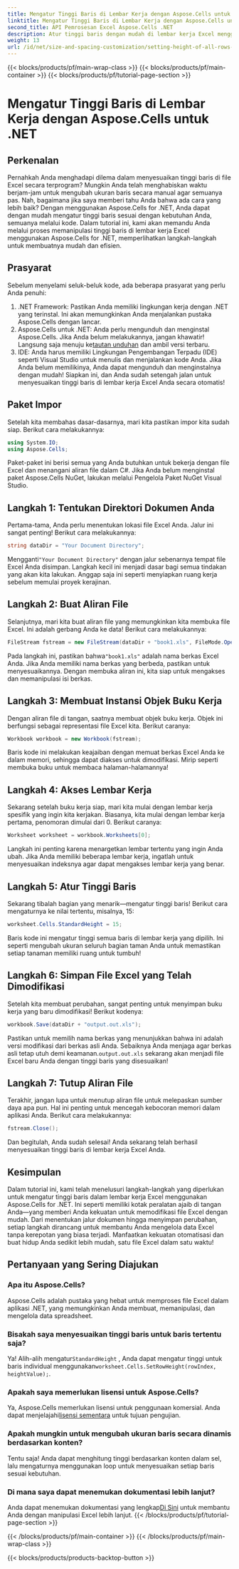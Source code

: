 ```yaml
---
title: Mengatur Tinggi Baris di Lembar Kerja dengan Aspose.Cells untuk .NET
linktitle: Mengatur Tinggi Baris di Lembar Kerja dengan Aspose.Cells untuk .NET
second_title: API Pemrosesan Excel Aspose.Cells .NET
description: Atur tinggi baris dengan mudah di lembar kerja Excel menggunakan Aspose.Cells untuk .NET. Ikuti panduan lengkap kami untuk petunjuk langkah demi langkah.
weight: 13
url: /id/net/size-and-spacing-customization/setting-height-of-all-rows-in-worksheet/
---
```


{{< blocks/products/pf/main-wrap-class >}}
{{< blocks/products/pf/main-container >}}
{{< blocks/products/pf/tutorial-page-section >}}

# Mengatur Tinggi Baris di Lembar Kerja dengan Aspose.Cells untuk .NET

## Perkenalan
Pernahkah Anda menghadapi dilema dalam menyesuaikan tinggi baris di file Excel secara terprogram? Mungkin Anda telah menghabiskan waktu berjam-jam untuk mengubah ukuran baris secara manual agar semuanya pas. Nah, bagaimana jika saya memberi tahu Anda bahwa ada cara yang lebih baik? Dengan menggunakan Aspose.Cells for .NET, Anda dapat dengan mudah mengatur tinggi baris sesuai dengan kebutuhan Anda, semuanya melalui kode. Dalam tutorial ini, kami akan memandu Anda melalui proses memanipulasi tinggi baris di lembar kerja Excel menggunakan Aspose.Cells for .NET, memperlihatkan langkah-langkah untuk membuatnya mudah dan efisien.
## Prasyarat
Sebelum menyelami seluk-beluk kode, ada beberapa prasyarat yang perlu Anda penuhi:
1. .NET Framework: Pastikan Anda memiliki lingkungan kerja dengan .NET yang terinstal. Ini akan memungkinkan Anda menjalankan pustaka Aspose.Cells dengan lancar.
2.  Aspose.Cells untuk .NET: Anda perlu mengunduh dan menginstal Aspose.Cells. Jika Anda belum melakukannya, jangan khawatir! Langsung saja menuju ke[tautan unduhan](https://releases.aspose.com/cells/net/) dan ambil versi terbaru.
3. IDE: Anda harus memiliki Lingkungan Pengembangan Terpadu (IDE) seperti Visual Studio untuk menulis dan menjalankan kode Anda. Jika Anda belum memilikinya, Anda dapat mengunduh dan menginstalnya dengan mudah!
Siapkan ini, dan Anda sudah setengah jalan untuk menyesuaikan tinggi baris di lembar kerja Excel Anda secara otomatis!
## Paket Impor
Setelah kita membahas dasar-dasarnya, mari kita pastikan impor kita sudah siap. Berikut cara melakukannya:
```csharp
using System.IO;
using Aspose.Cells;
```
Paket-paket ini berisi semua yang Anda butuhkan untuk bekerja dengan file Excel dan menangani aliran file dalam C#. Jika Anda belum menginstal paket Aspose.Cells NuGet, lakukan melalui Pengelola Paket NuGet Visual Studio.
## Langkah 1: Tentukan Direktori Dokumen Anda
Pertama-tama, Anda perlu menentukan lokasi file Excel Anda. Jalur ini sangat penting! Berikut cara melakukannya:
```csharp
string dataDir = "Your Document Directory";
```
 Mengganti`"Your Document Directory"` dengan jalur sebenarnya tempat file Excel Anda disimpan. Langkah kecil ini menjadi dasar bagi semua tindakan yang akan kita lakukan. Anggap saja ini seperti menyiapkan ruang kerja sebelum memulai proyek kerajinan.
## Langkah 2: Buat Aliran File
Selanjutnya, mari kita buat aliran file yang memungkinkan kita membuka file Excel. Ini adalah gerbang Anda ke data! Berikut cara melakukannya:
```csharp
FileStream fstream = new FileStream(dataDir + "book1.xls", FileMode.Open);
```
 Pada langkah ini, pastikan bahwa`"book1.xls"` adalah nama berkas Excel Anda. Jika Anda memiliki nama berkas yang berbeda, pastikan untuk menyesuaikannya. Dengan membuka aliran ini, kita siap untuk mengakses dan memanipulasi isi berkas.
## Langkah 3: Membuat Instansi Objek Buku Kerja
Dengan aliran file di tangan, saatnya membuat objek buku kerja. Objek ini berfungsi sebagai representasi file Excel kita. Berikut caranya:
```csharp
Workbook workbook = new Workbook(fstream);
```
Baris kode ini melakukan keajaiban dengan memuat berkas Excel Anda ke dalam memori, sehingga dapat diakses untuk dimodifikasi. Mirip seperti membuka buku untuk membaca halaman-halamannya!
## Langkah 4: Akses Lembar Kerja
Sekarang setelah buku kerja siap, mari kita mulai dengan lembar kerja spesifik yang ingin kita kerjakan. Biasanya, kita mulai dengan lembar kerja pertama, penomoran dimulai dari 0. Berikut caranya:
```csharp
Worksheet worksheet = workbook.Worksheets[0];
```
Langkah ini penting karena menargetkan lembar tertentu yang ingin Anda ubah. Jika Anda memiliki beberapa lembar kerja, ingatlah untuk menyesuaikan indeksnya agar dapat mengakses lembar kerja yang benar.
## Langkah 5: Atur Tinggi Baris
Sekarang tibalah bagian yang menarik—mengatur tinggi baris! Berikut cara mengaturnya ke nilai tertentu, misalnya, 15:
```csharp
worksheet.Cells.StandardHeight = 15;
```
Baris kode ini mengatur tinggi semua baris di lembar kerja yang dipilih. Ini seperti mengubah ukuran seluruh bagian taman Anda untuk memastikan setiap tanaman memiliki ruang untuk tumbuh!
## Langkah 6: Simpan File Excel yang Telah Dimodifikasi
Setelah kita membuat perubahan, sangat penting untuk menyimpan buku kerja yang baru dimodifikasi! Berikut kodenya:
```csharp
workbook.Save(dataDir + "output.out.xls");
```
 Pastikan untuk memilih nama berkas yang menunjukkan bahwa ini adalah versi modifikasi dari berkas asli Anda. Sebaiknya Anda menjaga agar berkas asli tetap utuh demi keamanan.`output.out.xls` sekarang akan menjadi file Excel baru Anda dengan tinggi baris yang disesuaikan!
## Langkah 7: Tutup Aliran File
Terakhir, jangan lupa untuk menutup aliran file untuk melepaskan sumber daya apa pun. Hal ini penting untuk mencegah kebocoran memori dalam aplikasi Anda. Berikut cara melakukannya:
```csharp
fstream.Close();
```
Dan begitulah, Anda sudah selesai! Anda sekarang telah berhasil menyesuaikan tinggi baris di lembar kerja Excel Anda.
## Kesimpulan
Dalam tutorial ini, kami telah menelusuri langkah-langkah yang diperlukan untuk mengatur tinggi baris dalam lembar kerja Excel menggunakan Aspose.Cells for .NET. Ini seperti memiliki kotak peralatan ajaib di tangan Anda—yang memberi Anda kekuatan untuk memodifikasi file Excel dengan mudah. Dari menentukan jalur dokumen hingga menyimpan perubahan, setiap langkah dirancang untuk membantu Anda mengelola data Excel tanpa kerepotan yang biasa terjadi. Manfaatkan kekuatan otomatisasi dan buat hidup Anda sedikit lebih mudah, satu file Excel dalam satu waktu!
## Pertanyaan yang Sering Diajukan
### Apa itu Aspose.Cells?
Aspose.Cells adalah pustaka yang hebat untuk memproses file Excel dalam aplikasi .NET, yang memungkinkan Anda membuat, memanipulasi, dan mengelola data spreadsheet.
### Bisakah saya menyesuaikan tinggi baris untuk baris tertentu saja?
 Ya! Alih-alih mengatur`StandardHeight` , Anda dapat mengatur tinggi untuk baris individual menggunakan`worksheet.Cells.SetRowHeight(rowIndex, heightValue);`.
### Apakah saya memerlukan lisensi untuk Aspose.Cells?
 Ya, Aspose.Cells memerlukan lisensi untuk penggunaan komersial. Anda dapat menjelajahi[lisensi sementara](https://purchase.aspose.com/temporary-license/) untuk tujuan pengujian.
### Apakah mungkin untuk mengubah ukuran baris secara dinamis berdasarkan konten?
Tentu saja! Anda dapat menghitung tinggi berdasarkan konten dalam sel, lalu mengaturnya menggunakan loop untuk menyesuaikan setiap baris sesuai kebutuhan.
### Di mana saya dapat menemukan dokumentasi lebih lanjut?
 Anda dapat menemukan dokumentasi yang lengkap[Di Sini](https://reference.aspose.com/cells/net/) untuk membantu Anda dengan manipulasi Excel lebih lanjut.
{{< /blocks/products/pf/tutorial-page-section >}}

{{< /blocks/products/pf/main-container >}}
{{< /blocks/products/pf/main-wrap-class >}}

{{< blocks/products/products-backtop-button >}}
